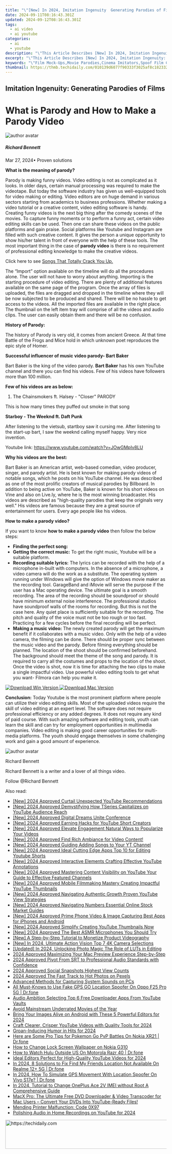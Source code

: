 ```yaml
---
title: "\"[New] In 2024, Imitation Ingenuity  Generating Parodies of Films\""
date: 2024-09-11T08:16:43.301Z
updated: 2024-09-12T08:16:43.301Z
tags:
  - ai video
  - ai youtube
categories:
  - ai
  - youtube
description: "\"This Article Describes [New] In 2024, Imitation Ingenuity: Generating Parodies of Films\""
excerpt: "\"This Article Describes [New] In 2024, Imitation Ingenuity: Generating Parodies of Films\""
keywords: "\"Film Mock-Ups,Movie Parodies,Cinema Imitators,Spoof Film Creation,Laughable Film Fakes,Cinematic Caricatures,Copycat Movies\""
thumbnail: https://thmb.techidaily.com/010139d6077f90333f3025af8c182332c9900266fd1f6067fe122889069013d2.jpg
---
```


## Imitation Ingenuity: Generating Parodies of Films

# What is Parody and How to Make a Parody Video

![author avatar](https://images.wondershare.com/filmora/article-images/richard-bennett.jpg)

##### Richard Bennett

 Mar 27, 2024• Proven solutions

**What is the meaning of parody?**

Parody is making funny videos. Video editing is not as complicated as it looks. In older days, certain manual processing was required to make the videotape. But today the software industry has given us well-equipped tools for video making or editing. Video editors are on huge demand in various sectors starting from academics to business professions. Whether making a video tutorial or a creative content, video editing software is handy. Creating funny videos is the next big thing after the comedy scenes of the movies. To capture funny moments or to perform a funny act, certain video editing skills can be used. Then one can share these videos on the public platforms and gain praise. Social platforms like Youtube and Instagram are filled with such creative content. It gives the person a unique opportunity to show his/her talent in front of everyone with the help of these tools. The most important thing in the case of **parody video** is there is no requirement of professional editing knowledge to make the creative videos.

Click here to see [Songs That Totally Crack You Up.](https://tools.techidaily.com/wondershare/filmora/download/)

The “Import” option available on the timeline will do all the procedures alone. The user will not have to worry about anything. Importing is the starting procedure of video editing. There are plenty of additional features available on the same page of the program. Once the array of files is uploaded, the files are dragged and dropped in the timeline where they will be now subjected to be produced and shared. There will be no hassle to get access to the videos. All the imported files are available in the right place. The thumbnail on the left item tray will comprise of all the videos and audio clips. The user can easily obtain them and there will be no confusion.

**History of Parody:**

The history of Parody is very old, it comes from ancient Greece. At that time Battle of the Frogs and Mice hold in which unknown poet reproduces the epic style of Homer.

**Successful influencer of music video parody- Bart Baker**

Bart Baker is the king of the video parody. **Bart Baker** has his own YouTube channel and there you can find his videos. Few of his videos have followers more than 100 million.

**Few of his videos are as below:**

1. The Chainsmokers ft. Halsey - "Closer" PARODY

 This is how many times they puffed out smoke in that song

**Starboy - The Weeknd ft. Daft Punk**

After listening to the vietsub, startboy saw it cursing me. After listening to the start-up bart, I saw the weeknd calling myself happy. Very nice invention.

Youtube link: <https://www.youtube.com/watch?v=JOwGMpIv8LU>

**Why his videos are the best:**

Bart Baker is an American artist, web-based comedian, video producer, singer, and parody artist. He is best known for making parody videos of notable songs, which he posts on his YouTube channel. He was described as one of the most prolific creators of musical parodies by Billboard. In addition to being active on YouTube, Baker is known for his short videos on Vine and also on Live.ly, where he is the most winning broadcaster. His videos are described as "high-quality parodies that keep the originals very well." His videos are famous because they are a great source of entertainment for users. Every age people like his videos.

**How to make a parody video?**

If you want to know **how to make a parody video** then follow the below steps:

* **Finding the perfect song:**
* **Getting the correct music:** To get the right music, Youtube will be a suitable platform.
* **Recording suitable lyrics:** The lyrics can be recorded with the help of a microphone in-built with computers. In the absence of a microphone, a video camera will do the work as a substitute. The operating system running under Windows will give the option of Windows movie maker as the recording tool. GarageBand and iMovie will serve the purpose if the user has a Mac operating device. The ultimate goal is a smooth recording. The area of the recording should be soundproof or should have minimum external noise interference. The professional studios have soundproof walls of the rooms for recording. But this is not the case here. Any quiet place is sufficiently suitable for the recording. The pitch and quality of the voice must not be too rough or too fast. Practicing for a few cycles before the final recording will be perfect.
* **Making a music video:** The newly created parody will get the maximum benefit if it collaborates with a music video. Only with the help of a video camera, the filming can be done. There should be proper sync between the music video and the parody. Before filming everything should be planned. The location of the shoot should be confirmed beforehand. The background should meet the theme of the song and parody. It is required to carry all the costumes and props to the location of the shoot. Once the video is shot, now it is time for attaching the two clips to make a single impactful video. Use powerful video editing tools to get what you want- Filmora can help you make it.

[![Download Win Version](https://images.wondershare.com/filmora/guide/download-btn-win.jpg) ](https://tools.techidaily.com/wondershare/filmora/download/) [![Download Mac Version](https://images.wondershare.com/filmora/guide/download-btn-mac.jpg) ](https://tools.techidaily.com/wondershare/filmora/download/)

**Conclusion:** Today Youtube is the most prominent platform where people can utilize their video editing skills. Most of the uploaded videos require the skill of video editing at an expert level. The software does not require professional efficiency or any added degrees. It does not require any kind of paid course. With such amazing software and editing tools, youth can learn the skill and can try for employment opportunities in multimedia companies. Video editing is making good career opportunities for multi-media platforms. The youth should engage themselves in some challenging work and gain a good amount of experience.

![author avatar](https://images.wondershare.com/filmora/article-images/richard-bennett.jpg)

Richard Bennett

Richard Bennett is a writer and a lover of all things video.

Follow @Richard Bennett

<ins class="adsbygoogle"
     style="display:block"
     data-ad-format="autorelaxed"
     data-ad-client="ca-pub-7571918770474297"
     data-ad-slot="1223367746"></ins>

<ins class="adsbygoogle"
     style="display:block"
     data-ad-client="ca-pub-7571918770474297"
     data-ad-slot="8358498916"
     data-ad-format="auto"
     data-full-width-responsive="true"></ins>

<span class="atpl-alsoreadstyle">Also read:</span>
<div><ul>
<li><a href="https://youtube-tips.techidaily.com/024-approved-curtail-unexpected-youtube-recommendations/"><u>[New] 2024 Approved Curtail Unexpected YouTube Recommendations</u></a></li>
<li><a href="https://youtube-tips.techidaily.com/024-approved-demystifying-how-tseries-capitalizes-on-youtube-audience-reach/"><u>[New] 2024 Approved Demystifying How TSeries Capitalizes on YouTube Audience Reach</u></a></li>
<li><a href="https://youtube-tips.techidaily.com/024-approved-digital-dreams-unite-conference/"><u>[New] 2024 Approved Digital Dreams Unite Conference</u></a></li>
<li><a href="https://youtube-tips.techidaily.com/024-approved-earning-hacks-for-youtube-short-creators/"><u>[New] 2024 Approved Earning Hacks for YouTube Short Creators</u></a></li>
<li><a href="https://youtube-tips.techidaily.com/024-approved-elevate-engagement-natural-ways-to-popularize-your-videos/"><u>[New] 2024 Approved Elevate Engagement Natural Ways to Popularize Your Videos</u></a></li>
<li><a href="https://youtube-tips.techidaily.com/024-approved-find-rich-ambiance-for-video-content/"><u>[New] 2024 Approved Find Rich Ambiance for Video Content!</u></a></li>
<li><a href="https://youtube-tips.techidaily.com/024-approved-guiding-adding-songs-to-your-yt-channel/"><u>[New] 2024 Approved Guiding Adding Songs to Your YT Channel</u></a></li>
<li><a href="https://youtube-tips.techidaily.com/024-approved-ideal-cutting-edge-apps-top-10-for-editing-youtube-shorts/"><u>[New] 2024 Approved Ideal Cutting Edge Apps Top 10 for Editing Youtube Shorts</u></a></li>
<li><a href="https://youtube-tips.techidaily.com/024-approved-interactive-elements-crafting-effective-youtube-annotations/"><u>[New] 2024 Approved Interactive Elements Crafting Effective YouTube Annotations</u></a></li>
<li><a href="https://youtube-tips.techidaily.com/024-approved-mastering-content-visibility-on-youtube-your-guide-to-effective-featured-channels/"><u>[New] 2024 Approved Mastering Content Visibility on YouTube Your Guide to Effective Featured Channels</u></a></li>
<li><a href="https://youtube-tips.techidaily.com/024-approved-mobile-filmmaking-mastery-creating-impactful-youtube-thumbnails/"><u>[New] 2024 Approved Mobile Filmmaking Mastery Creating Impactful YouTube Thumbnails</u></a></li>
<li><a href="https://youtube-tips.techidaily.com/024-approved-navigating-authentic-growth-proven-youtube-view-strategies/"><u>[New] 2024 Approved Navigating Authentic Growth Proven YouTube View Strategies</u></a></li>
<li><a href="https://youtube-tips.techidaily.com/024-approved-navigating-numbers-essential-online-stock-market-guides/"><u>[New] 2024 Approved Navigating Numbers Essential Online Stock Market Guides</u></a></li>
<li><a href="https://youtube-tips.techidaily.com/024-approved-prime-phone-video-and-image-capturing-best-apps-for-iphones-and-android/"><u>[New] 2024 Approved Prime Phone Video & Image Capturing Best Apps for iPhones and Android</u></a></li>
<li><a href="https://youtube-tips.techidaily.com/024-approved-simplify-creating-youtube-thumbnails-now/"><u>[New] 2024 Approved Simplify Creating YouTube Thumbnails Now</u></a></li>
<li><a href="https://youtube-tips.techidaily.com/024-approved-the-best-asmr-microphones-you-should-try/"><u>[New] 2024 Approved The Best ASMR Microphones You Should Try</u></a></li>
<li><a href="https://youtube-tips.techidaily.com/-step-by-step-tutorial-to-monetize-product-videography/"><u>[New] A Step-by-Step Tutorial to Monetize Product Videography</u></a></li>
<li><a href="https://fox-info.techidaily.com/new-in-2024-ultimate-action-vision-top-7-4k-camera-selections/"><u>[New] In 2024, Ultimate Action Vision Top 7 4K Camera Selections</u></a></li>
<li><a href="https://fox-blue.techidaily.com/updated-in-2024-unlocking-photo-magic-the-role-of-luts-in-editing/"><u>[Updated] In 2024, Unlocking Photo Magic The Role of LUTs in Editing</u></a></li>
<li><a href="https://extra-approaches.techidaily.com/2024-approved-maximizing-your-mac-preview-experience-step-by-step/"><u>2024 Approved Maximizing Your Mac Preview Experience Step-by-Step</u></a></li>
<li><a href="https://extra-skills.techidaily.com/2024-approved-pivot-from-srt-to-professional-audio-standards-with-confidence/"><u>2024 Approved Pivot From SRT to Professional Audio Standards with Confidence</u></a></li>
<li><a href="https://facebook-clips.techidaily.com/2024-approved-social-snapshots-highest-view-counts/"><u>2024 Approved Social Snapshots Highest View Counts</u></a></li>
<li><a href="https://some-guidance.techidaily.com/2024-approved-the-fast-track-to-hot-photos-on-pexels/"><u>2024 Approved The Fast Track to Hot Photos on Pexels</u></a></li>
<li><a href="https://screen-activity-recording.techidaily.com/advanced-methods-for-capturing-system-sounds-on-pcs/"><u>Advanced Methods for Capturing System Sounds on PCs</u></a></li>
<li><a href="https://fake-location.techidaily.com/all-must-knows-to-use-fake-gps-go-location-spoofer-on-oppo-f25-pro-5g-drfone-by-drfone-virtual-android/"><u>All Must-Knows to Use Fake GPS GO Location Spoofer On Oppo F25 Pro 5G | Dr.fone</u></a></li>
<li><a href="https://youtube-tips.techidaily.com/-ambition-selecting-top-6-free-downloader-apps-from-youtube-vaults/"><u>Audio Ambition Selecting Top 6 Free Downloader Apps From YouTube Vaults</u></a></li>
<li><a href="https://youtube-tips.techidaily.com/-mainstream-underrated-movies-of-the-year/"><u>Avoid Mainstream Underrated Movies of the Year</u></a></li>
<li><a href="https://fox-access.techidaily.com/bring-your-images-alive-on-android-with-these-5-powerful-editors-for-2024/"><u>Bring Your Images Alive on Android with These 5 Powerful Editors for 2024</u></a></li>
<li><a href="https://youtube-tips.techidaily.com/-clearer-crisper-youtube-videos-with-quality-tools-for-2024/"><u>Craft Clearer, Crisper YouTube Videos with Quality Tools for 2024</u></a></li>
<li><a href="https://youtube-tips.techidaily.com/-inducing-humor-in-hits-for-2024/"><u>Groan-Inducing Humor in Hits for 2024</u></a></li>
<li><a href="https://android-pokemon-go.techidaily.com/here-are-some-pro-tips-for-pokemon-go-pvp-battles-on-nokia-xr21-drfone-by-drfone-virtual-android/"><u>Here are Some Pro Tips for Pokemon Go PvP Battles On Nokia XR21 | Dr.fone</u></a></li>
<li><a href="https://easy-unlock-android.techidaily.com/how-to-change-lock-screen-wallpaper-on-nokia-g310-by-drfone-android/"><u>How to Change Lock Screen Wallpaper on Nokia G310</u></a></li>
<li><a href="https://change-location.techidaily.com/how-to-watch-hulu-outside-us-on-motorola-razr-40-drfone-by-drfone-virtual-android/"><u>How to Watch Hulu Outside US On Motorola Razr 40 | Dr.fone</u></a></li>
<li><a href="https://youtube-tips.techidaily.com/-editors-perfect-for-high-quality-youtube-videos-for-2024/"><u>Ideal Editors Perfect for High-Quality YouTube Videos for 2024</u></a></li>
<li><a href="https://change-location.techidaily.com/in-2024-8-solutions-to-fix-find-my-friends-location-not-available-on-realme-12plus-5g-drfone-by-drfone-virtual-android/"><u>In 2024, 8 Solutions to Fix Find My Friends Location Not Available On Realme 12+ 5G | Dr.fone</u></a></li>
<li><a href="https://review-topics.techidaily.com/in-2024-how-to-simulate-gps-movement-with-location-spoofer-on-vivo-s17e-drfone-by-drfone-virtual-android/"><u>In 2024, How To Simulate GPS Movement With Location Spoofer On Vivo S17e? | Dr.fone</u></a></li>
<li><a href="https://sim-unlock.techidaily.com/in-2024-tutorial-to-change-oneplus-ace-2v-imei-without-root-a-comprehensive-guide-by-drfone-android/"><u>In 2024, Tutorial to Change OnePlus Ace 2V IMEI without Root A Comprehensive Guide</u></a></li>
<li><a href="https://blog-min.techidaily.com/macx-pro-the-ultimate-free-dvd-downloader-and-video-transcoder-for-mac-users-convert-your-dvds-into-youtube-ready-files/"><u>MacX Pro: The Ultimate Free DVD Downloader & Video Transcoder for Mac Users – Convert Your DVDs Into YouTube-Ready Files!</u></a></li>
<li><a href="https://printer-issues.techidaily.com/mending-printer-malfunction-code-0x97/"><u>Mending Printer Malfunction: Code 0X97</u></a></li>
<li><a href="https://facebook-video-share.techidaily.com/polishing-audio-in-home-recordings-on-youtube-for-2024/"><u>Polishing Audio in Home Recordings on YouTube for 2024</u></a></li>
</ul></div>

<!-- affiliate ads begin -->
<a href="https://ephamedtechinc.pxf.io/c/5597632/2136623/26400" target="_top" id="2136623">
  <img src="//a.impactradius-go.com/display-ad/26400-2136623" border="0" alt="https://techidaily.com" width="728" height="90"/>
</a>
<img height="0" width="0" src="https://ephamedtechinc.pxf.io/i/5597632/2136623/26400" style="position:absolute;visibility:hidden;" border="0" />
<!-- affiliate ads end -->

